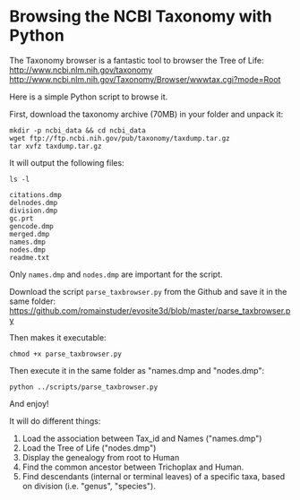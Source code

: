 # Browsing the NCBI Taxonomy with Python

The Taxonomy browser is a fantastic tool to browser the Tree of Life:
<http://www.ncbi.nlm.nih.gov/taxonomy>
<http://www.ncbi.nlm.nih.gov/Taxonomy/Browser/wwwtax.cgi?mode=Root>

Here is a simple Python script to browse it.

First, download the taxonomy archive  (70MB) in your folder and unpack it:

```shell
mkdir -p ncbi_data && cd ncbi_data
wget ftp://ftp.ncbi.nih.gov/pub/taxonomy/taxdump.tar.gz
tar xvfz taxdump.tar.gz
```

It will output the following files:

```shell
ls -l
```

```shell
citations.dmp
delnodes.dmp
division.dmp
gc.prt
gencode.dmp
merged.dmp
names.dmp
nodes.dmp
readme.txt
```

Only `names.dmp` and `nodes.dmp` are important for the script.

Download the script `parse_taxbrowser.py` from the Github and save it in the same folder:
<https://github.com/romainstuder/evosite3d/blob/master/parse_taxbrowser.py>

Then makes it executable:

```shell
chmod +x parse_taxbrowser.py
```

Then execute it in the same folder as "names.dmp and "nodes.dmp":

```shell
python ../scripts/parse_taxbrowser.py
```

And enjoy!

It will do different things:

1) Load the association between Tax_id and Names ("names.dmp")
2) Load the Tree of Life ("nodes.dmp")
3) Display the genealogy from root to Human
4) Find the common ancestor between Trichoplax and Human.
5) Find descendants (internal or terminal leaves) of a specific taxa, based on division (i.e. "genus", "species").
